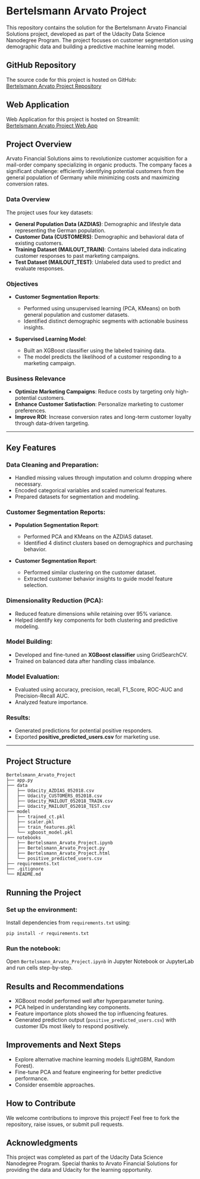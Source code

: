 # Bertelsmann Arvato Project

This repository contains the solution for the Bertelsmann Arvato Financial Solutions project, developed as part of the Udacity Data Science Nanodegree Program. The project focuses on customer segmentation using demographic data and building a predictive machine learning model.

## GitHub Repository

The source code for this project is hosted on GitHub:  
[Bertelsmann Arvato Project Repository](https://github.com/Makarand7/Bertelsmann_Arvato_Project)

## Web Application 

Web Application for this project is hosted on Streamlit:  
[Bertelsmann Arvato Project Web App](https://bertelsmann-arvato-project-ammqvimjvkrdzksiee7pmh.streamlit.app/)

## Project Overview

Arvato Financial Solutions aims to revolutionize customer acquisition for a mail-order company specializing in organic products. The company faces a significant challenge: efficiently identifying potential customers from the general population of Germany while minimizing costs and maximizing conversion rates.  

### Data Overview
The project uses four key datasets:  
- **General Population Data (AZDIAS)**: Demographic and lifestyle data representing the German population.  
- **Customer Data (CUSTOMERS)**: Demographic and behavioral data of existing customers.  
- **Training Dataset (MAILOUT_TRAIN)**: Contains labeled data indicating customer responses to past marketing campaigns.  
- **Test Dataset (MAILOUT_TEST)**: Unlabeled data used to predict and evaluate responses.  

### Objectives
- **Customer Segmentation Reports**:  
   - Performed using unsupervised learning (PCA, KMeans) on both general population and customer datasets.  
   - Identified distinct demographic segments with actionable business insights.  

- **Supervised Learning Model**:  
   - Built an XGBoost classifier using the labeled training data.  
   - The model predicts the likelihood of a customer responding to a marketing campaign.  

### Business Relevance
- **Optimize Marketing Campaigns**: Reduce costs by targeting only high-potential customers.  
- **Enhance Customer Satisfaction**: Personalize marketing to customer preferences.  
- **Improve ROI**: Increase conversion rates and long-term customer loyalty through data-driven targeting.  

---

## Key Features

### Data Cleaning and Preparation:
- Handled missing values through imputation and column dropping where necessary.  
- Encoded categorical variables and scaled numerical features.  
- Prepared datasets for segmentation and modeling.  

### Customer Segmentation Reports:
- **Population Segmentation Report**:  
   - Performed PCA and KMeans on the AZDIAS dataset.  
   - Identified 4 distinct clusters based on demographics and purchasing behavior.  

- **Customer Segmentation Report**:  
   - Performed similar clustering on the customer dataset.  
   - Extracted customer behavior insights to guide model feature selection.  

### Dimensionality Reduction (PCA):
- Reduced feature dimensions while retaining over 95% variance.  
- Helped identify key components for both clustering and predictive modeling.  

### Model Building:
- Developed and fine-tuned an **XGBoost classifier** using GridSearchCV.  
- Trained on balanced data after handling class imbalance.  

### Model Evaluation:
- Evaluated using accuracy, precision, recall, F1_Score, ROC-AUC and Precision-Recall AUC.  
- Analyzed feature importance.  

### Results:
- Generated predictions for potential positive responders.  
- Exported **positive_predicted_users.csv** for marketing use.  

---

## Project Structure
```
Bertelsmann_Arvato_Project
├── app.py
├── data
│   ├── Udacity_AZDIAS_052018.csv
│   ├── Udacity_CUSTOMERS_052018.csv
│   ├── Udacity_MAILOUT_052018_TRAIN.csv
│   ├── Udacity_MAILOUT_052018_TEST.csv
├── model
│   ├── trained_ct.pkl
│   ├── scaler.pkl
│   ├── train_features.pkl
│   └── xgboost_model.pkl
├── notebooks
│   ├── Bertelsmann_Arvato_Project.ipynb
│   ├── Bertelsmann_Arvato_Project.py
│   ├── Bertelsmann_Arvato_Project.html
│   └── positive_predicted_users.csv
├── requirements.txt
├── .gitignore
└── README.md
```

## Running the Project

### Set up the environment:
Install dependencies from `requirements.txt` using:

```
pip install -r requirements.txt
```

### Run the notebook:
Open `Bertelsmann_Arvato_Project.ipynb` in Jupyter Notebook or JupyterLab and run cells step-by-step.

## Results and Recommendations

- XGBoost model performed well after hyperparameter tuning.
- PCA helped in understanding key components.
- Feature importance plots showed the top influencing features.
- Generated prediction output (`positive_predicted_users.csv`) with customer IDs most likely to respond positively.

## Improvements and Next Steps

- Explore alternative machine learning models (LightGBM, Random Forest).
- Fine-tune PCA and feature engineering for better predictive performance.
- Consider ensemble approaches.

## How to Contribute
We welcome contributions to improve this project! Feel free to fork the repository, raise issues, or submit pull requests.

## Acknowledgments
This project was completed as part of the Udacity Data Science Nanodegree Program. Special thanks to Arvato Financial Solutions for providing the data and Udacity for the learning opportunity.
